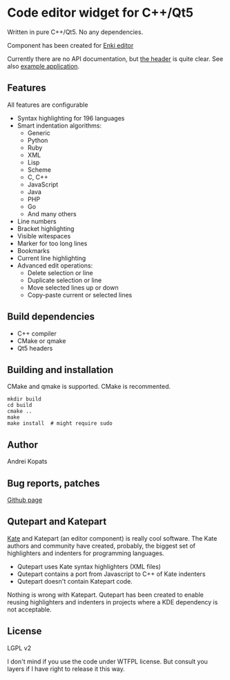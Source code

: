 # Code editor widget for C++/Qt5

Written in pure C++/Qt5. No any dependencies.

Component has been created for [Enki editor](http://enki-editor.org)

Currently there are no API documentation, but [the header](include/qutepart.h) is quite clear.
See also [example application](editor.cpp).

## Features

All features are configurable

* Syntax highlighting for 196 languages
* Smart indentation algorithms:
    * Generic
    * Python
    * Ruby
    * XML
    * Lisp
    * Scheme
    * C, C++
    * JavaScript
    * Java
    * PHP
    * Go
    * And many others
* Line numbers
* Bracket highlighting
* Visible witespaces
* Marker for too long lines
* Bookmarks
* Current line highlighting
* Advanced edit operations:
    - Delete selection or line
    - Duplicate selection or line
    - Move selected lines up or down
    - Copy-paste current or selected lines

## Build dependencies
* C++ compiler
* CMake or qmake
* Qt5 headers

## Building and installation
CMake and qmake is supported. CMake is recommented.

```
mkdir build
cd build
cmake ..
make
make install  # might require sudo
```

## Author
Andrei Kopats

## Bug reports, patches
[Github page](https://github.com/andreikop/qutepart-cpp)

## Qutepart and Katepart
[Kate](http://kate-editor.org/) and Katepart (an editor component) is really cool software. The Kate authors and community have created, probably, the biggest set of highlighters and indenters for programming languages.

* Qutepart uses Kate syntax highlighters (XML files)
* Qutepart contains a port from Javascript to C++ of Kate indenters
* Qutepart doesn't contain Katepart code.

Nothing is wrong with Katepart. Qutepart has been created to enable reusing highlighters and indenters in projects where a KDE dependency is not acceptable.

## License
LGPL v2

I don't mind if you use the code under WTFPL license. But consult you layers if I have right to release it this way.

